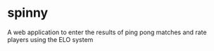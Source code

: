 # spinny
A web application to enter the results of ping pong matches and rate players using the ELO system
